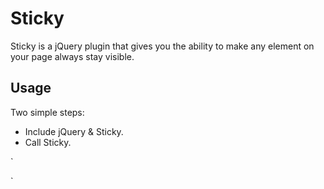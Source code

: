 # Sticky

Sticky is a jQuery plugin that gives you the ability to make any element on your page always stay visible.

## Usage

Two simple steps:

- Include jQuery & Sticky.
- Call Sticky.

`
<script src="jquery.js"></script>
<script src="jquery.sticky.js"></script>
<script>
  $(document).ready(function(){
    $("#sticker").sticky({topSpacing:0});
  });
</script>
`

